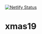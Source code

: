[![Netlify Status](https://api.netlify.com/api/v1/badges/621a698d-1d0f-4288-b4ad-cfe8a08c2dc6/deploy-status)](https://app.netlify.com/sites/ecos-xmas19/deploys)

# xmas19
